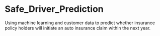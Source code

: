 # Safe_Driver_Prediction
Using machine learning and customer data to predict whether insurance policy holders will initiate an auto insurance claim within the next year.
